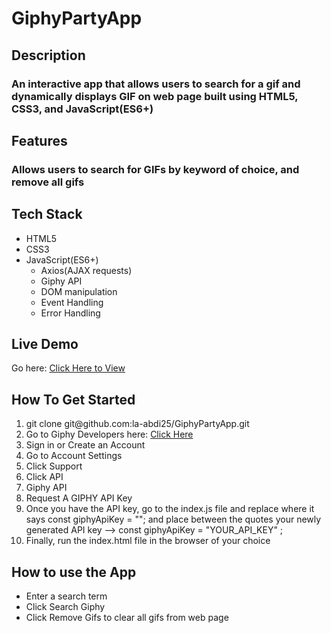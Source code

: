 # GiphyPartyApp


<h2>Description</h2>
<h3>An interactive app that allows users to search for a gif and dynamically displays GIF on web page built using HTML5, CSS3, and JavaScript(ES6+)</h3>

<h2>Features</h2>
<h3>Allows users to search for GIFs by keyword of choice, and remove all gifs</h3>


<h2>Tech Stack</h2>
<ul>
  <li>HTML5</li>
    <li>CSS3</li>
    <li>JavaScript(ES6+)
      <ul>
        <li>Axios(AJAX requests)</li>
        <li>Giphy API</li>
        <li>DOM manipulation</li>
        <li>Event Handling</li>
        <li>Error Handling</li>
      </ul>
    </li>
</ul>

<h2>Live Demo</h2>
      Go here: <a href="https://la-abdi25.github.io/GiphyAppLiveDemo.io/">Click Here to View</a></li>  
      
<h2>How To Get Started</h2>
<ol>
  <li>git clone git@github.com:la-abdi25/GiphyPartyApp.git</li>
  <li>Go to Giphy Developers here: <a href="https://developers.giphy.com/">Click Here</a></li>
  <li>Sign in or Create an Account</li>
  <li>Go to Account Settings</li>
  <li>Click Support </li>
  <li>Click API</li>
  <li>Giphy API</li>
  <li>Request A GIPHY API Key</li>
  <li>Once you have the API key, go to the index.js file and replace where 
  it says const giphyApiKey = ""; and place between the quotes your newly generated API key --> const giphyApiKey = "YOUR_API_KEY" ;</li>
  <li>Finally, run the index.html file in the browser of your choice</li>
</ol>

<h2>How to use the App</h2>
<ul>
  <li>Enter a search term</li>
  <li>Click Search Giphy</li>
  <li>Click Remove Gifs to clear all gifs from web page</li>
</ul>


